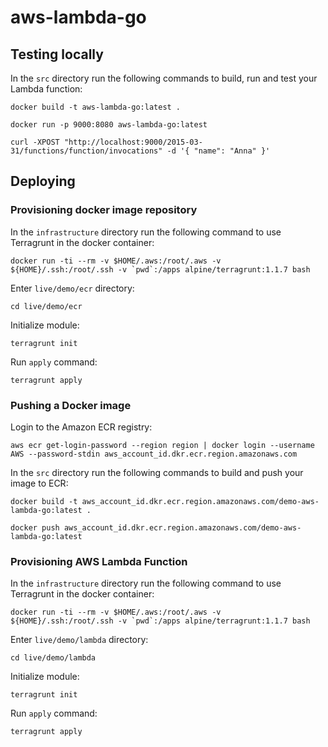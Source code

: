 # aws-lambda-go

## Testing locally

In the `src` directory run the following commands to build, run and test your Lambda function:

```
docker build -t aws-lambda-go:latest .
```

```
docker run -p 9000:8080 aws-lambda-go:latest
```

```
curl -XPOST "http://localhost:9000/2015-03-31/functions/function/invocations" -d '{ "name": "Anna" }'
```

## Deploying

### Provisioning docker image repository

In the `infrastructure` directory run the following command to use Terragrunt in the docker container:

```
docker run -ti --rm -v $HOME/.aws:/root/.aws -v ${HOME}/.ssh:/root/.ssh -v `pwd`:/apps alpine/terragrunt:1.1.7 bash
```

Enter `live/demo/ecr` directory:

```
cd live/demo/ecr
```

Initialize module:

```
terragrunt init
```

Run `apply` command:

```
terragrunt apply
```

### Pushing a Docker image

Login to the Amazon ECR registry:

```
aws ecr get-login-password --region region | docker login --username AWS --password-stdin aws_account_id.dkr.ecr.region.amazonaws.com
```

In the `src` directory run the following commands to build and push your image to ECR:

```
docker build -t aws_account_id.dkr.ecr.region.amazonaws.com/demo-aws-lambda-go:latest .
```

```
docker push aws_account_id.dkr.ecr.region.amazonaws.com/demo-aws-lambda-go:latest
```

### Provisioning AWS Lambda Function

In the `infrastructure` directory run the following command to use Terragrunt in the docker container:

```
docker run -ti --rm -v $HOME/.aws:/root/.aws -v ${HOME}/.ssh:/root/.ssh -v `pwd`:/apps alpine/terragrunt:1.1.7 bash
```

Enter `live/demo/lambda` directory:

```
cd live/demo/lambda
```

Initialize module:

```
terragrunt init
```

Run `apply` command:

```
terragrunt apply
```
